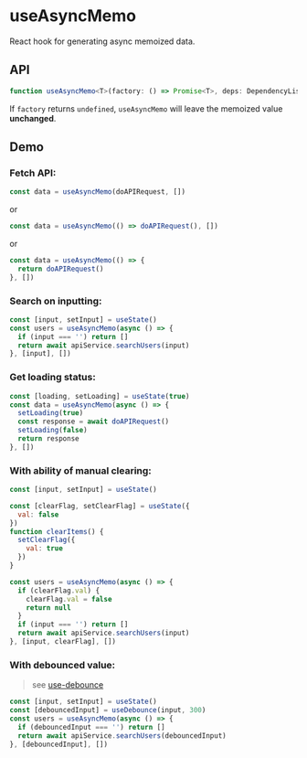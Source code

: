 # useAsyncMemo

React hook for generating async memoized data.

## API

```typescript
function useAsyncMemo<T>(factory: () => Promise<T>, deps: DependencyList, initial?: T): T
```

If `factory` returns `undefined`, `useAsyncMemo` will leave the memoized value **unchanged**.

## Demo

### Fetch API:

```js
const data = useAsyncMemo(doAPIRequest, [])
```

or

```js
const data = useAsyncMemo(() => doAPIRequest(), [])
```

or

```js
const data = useAsyncMemo(() => {
  return doAPIRequest()
}, [])
```

### Search on inputting:

```js
const [input, setInput] = useState()
const users = useAsyncMemo(async () => {
  if (input === '') return []
  return await apiService.searchUsers(input)
}, [input], [])
```

### Get loading status:

```js
const [loading, setLoading] = useState(true)
const data = useAsyncMemo(async () => {
  setLoading(true)
  const response = await doAPIRequest()
  setLoading(false)
  return response
}, [])
```

### With ability of manual clearing:

```js
const [input, setInput] = useState()

const [clearFlag, setClearFlag] = useState({
  val: false
})
function clearItems() {
  setClearFlag({
    val: true
  })
}

const users = useAsyncMemo(async () => {
  if (clearFlag.val) {
    clearFlag.val = false
    return null
  }
  if (input === '') return []
  return await apiService.searchUsers(input)
}, [input, clearFlag], [])
```

### With debounced value:
 
> see [use-debounce](https://github.com/xnimorz/use-debounce)

```js
const [input, setInput] = useState()
const [debouncedInput] = useDebounce(input, 300)
const users = useAsyncMemo(async () => {
  if (debouncedInput === '') return []
  return await apiService.searchUsers(debouncedInput)
}, [debouncedInput], [])
```

